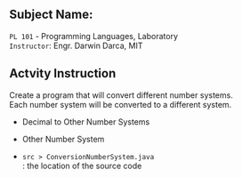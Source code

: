 ## Subject Name:

`PL 101` - Programming Languages, Laboratory  
`Instructor`: Engr. Darwin Darca, MIT

## Actvity Instruction

Create a program that will convert different number systems.  
Each number system will be converted to a different system.
- Decimal to Other Number Systems
- Other Number System

- `src > ConversionNumberSystem.java`  
: the location of the source code
